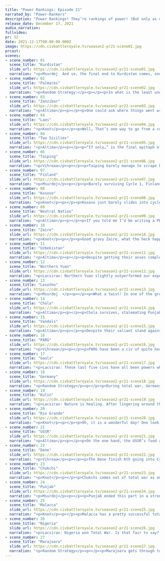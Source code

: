 ```yaml
---
title: "Power Rankings: Episode 21"
narrated_by: "Power-Rankers"
description: "Power Rankings! They’re rankings of power! (But only as of the instant of the end of the previous episode, as these are not meant to be future predictions!) Power Rankings!"
release_date: December 17, 2021
audio_narration:
fullvideo:
pr: S2
date: 2021-12-17T00:00:00.000Z
image: https://cdn.civbattleroyale.tv/season2-pr21-scene01.jpg
prcast:
scenes:
- scene_number: 01
  scene_title: "Kurdistan"
  slide_url: https://cdn.civbattleroyale.tv/season2-pr21-scene01.jpg
  narration: "<p>Msurdej  And so, the final end to Kurdistan comes, one of the most boring civs in the game. Kurdistan was always a middling civ, never doing anything interesting or exciting. It’s biggest jump was a +/- 4. Hell the most exciting thing about Kurdistan was the fact their death led to one of most unconventional deaths in Civ V history. But now, Mustafa Barzani will join the legions of Middle Eastern Civs you forgot were in Civ Battle Royales. Like Persia. Or the Golden Horde. Or Oman.</p>"
- scene_number: 02
  scene_title: "Palmares"
  slide_url: https://cdn.civbattleroyale.tv/season2-pr21-scene02.jpg
  narration: "<p>Random Strategy:</p><p></p><p>In what is the least unexpected death of total war, the small hobo camp in the middle of a Marajoaran fortress has been cleaned up. Palmares started the game as one of the 4 contenders of south america, alongside Marajoara, Paraguay and the Mapuche (before you ask, no: Gran Colombia, Jamaica and Peru Bolivia were not contenders). There was much discussion about which one of the 4 would rule supreme over the continent, a question that has long since been answered. Palmares's advantage was their decently high stats, but unfortunately they had the weakness of half their empire being the other side of the Mapuche. This weakness became relevant when the Mapuche conquered those undefendable colonies. A bold attack by the Vandals saw Palmares lose their capital. Eventually (after more nibbles), Paraguay came in to deal the killing blow.</p><p></p><p>But wait! They weren't dead! For unexplained reasons, the Olmecs handed over Papaloapan for them to live on in. This city was completely surrounded by Marajoaran citadels which made it impregnable to anyone except Marajoara and allowed Palmares to live on until Marajoara was forced to kill them.</p>"
- scene_number: 03
  scene_title: "Zanzibar"
  slide_url: https://cdn.civbattleroyale.tv/season2-pr21-scene03.jpg
  narration: "<p>Altima</p><p></p><p>One could ask where things went wrong for Zanzibar, what sunk their ship and left them to die in an Antarctic megalopolis. One would be better served asking what went right in the first place, what they ever had going for them. When one starts in Ushuaia, there’s not much room to go south. They were drowned in early wars against Somalia, and failed to expand while other powers rose around them. They had the meme thing happen, and then they lost even that. Frankly, this was a better showing than their performance deserved- they outlasted the Ptolemies and Burkina Faso, just to name a pair of random African civs that tried way the hell harder than they ever did. Rest in failure, Zanzibar, and welcome to the sub forever, Barghesh bin Said, for what happened to the Neutrals shall never happen to you.</p>"
- scene_number: 04
  scene_title: "Laos"
  slide_url: https://cdn.civbattleroyale.tv/season2-pr21-scene04.jpg
  narration: "<p>Knot</p><p></p><p>Well… That’s one way to go from a complete filler character on the cylinder to a fan favorite! Yes, Laos saw their inevitable end on the cylinder and decided it wasn’t too late to make CBRX history by becoming the first (and probably only) civ ever to kill themselves! You gotta respect that. They may have done nothing else of note all game, but they certainly went out spectacularly.</p>"
- scene_number: 04
  scene_title: "Two Sicilies"
  slide_url: https://cdn.civbattleroyale.tv/season2-pr21-scene05.jpg
  narration: "<p>Altima</p><p></p><p>“If only…” is the final epitaph of the Sicilians; “if only we had warred upon the Vandals when we could have,” “if only we had pushed into the Middle East sooner,” “if only we weren’t trapped by an actively bad TSL and a forever war with the Germans,” if only, if only, if only. If only, then they could have been our first real Italian power, but instead they died lower than the Neutral Nation.</p>"
- scene_number: 06
  scene_title: "Taiping"
  slide_url: https://cdn.civbattleroyale.tv/season2-pr21-scene06.jpg
  narration: "<p>Vihreaa</p><p></p><p>Taiping barely manage to scrape by into cycle 2, and are the bottom ranked civ going into it. That being said, they have nothing to lose. They have been a lower tier civ for almost the entire game now, constantly being in danger from Malacca and citadelled by NYuan. Against all odds, they managed to scrape by with one city two cycle 2, and have everything to gain. Though they may have some of the lowest starting stats going into this, they have everything to gain, because nobody has expectations for them.</p>"
- scene_number: 07
  scene_title: "Finland"
  slide_url: https://cdn.civbattleroyale.tv/season2-pr21-scene07.jpg
  narration: "<p>Msurdej</p><p></p><p>Barely surviving Cycle 1, Finland pulls itself into the next game in an unenviable position. The Soviets are still on their east flank, and the Germans are equally powerful. But Mannerheim has a chance. If he can expand westward, taking the former Swede and Welsh lands, while the other European powers ignore them, then Finland can have a chance to relive the days of being the Top Kek.</p>"
- scene_number: 08
  scene_title: "Kosovo"
  slide_url: https://cdn.civbattleroyale.tv/season2-pr21-scene08.jpg
  narration: "<p>Knot</p><p></p><p>Kosovo just barely slides into cycle 2 by the skin of their teeth. They also occupy the most crowded continent in cycle 2 with the Gauls, Germany, and the USSR as very real threats that could end them at any moment and also Finland. Don’t expect any sort of large comeback from Kosovo, but with their defensive rocky position and the track record of Germany so far, it’s possible they might survive a while.</p>"
- scene_number: 09
  scene_title: "Neutral Nation"
  slide_url: https://cdn.civbattleroyale.tv/season2-pr21-scene09.jpg
  narration: "<p>Altima</p><p></p><p>If you told me I’d be writing a PR slide for the Neutral Nation again, I wouldn’t call you a liar, but I’d definitely be very surprised. Might grab a swig of something strong. At any rate, despite having no bonuses, the Neutral Nation has been more contentious to rate than you’d expect. While they have neighbors with bonuses, those neighbors are decently further away, and they’ve got decent room to settle in before those neighbors get close. </p><p></p><p>Now, they are by no means particularly safe - they start with no military bonuses, which significantly increases the chances that they get dragged into a ruinous early war against a relevant power. Given the distances involved, it's unlikely they pull a Xia-style speedrun, but the odds aren’t zero.</p>"
- scene_number: 10
  scene_title: "Zaire"
  slide_url: https://cdn.civbattleroyale.tv/season2-pr21-scene10.jpg
  narration: "<p>Knot</p><p></p><p>Good gravy Zaire, what the heck happened to you? You went from potential winner of the continent to delicious prey for Nigeria in a single part.Nigeria annihilated you; almost 30 cities gone in a flash. Even freaking Lesotho came out of this part better than you. You start Cycle 2 a shadow of your former self, probably doomed to be crushed by a neighbor that should have been an easy target. It’s a shame. By all accounts, you should have done much better.</p>"
- scene_number: 11
  scene_title: "Uzbekistan"
  slide_url: https://cdn.civbattleroyale.tv/season2-pr21-scene11.jpg
  narration: "<p>Altima</p><p></p><p>Despite getting their asses completely stomped by both Russias, the Uzbeks still managed to pull out of C1 alive, and for that they have been awarded a decent science bonus (they’ll have more starting techs than they had researched for several parts), and weak bonuses everywhere else. They don’t exactly have great starting geography, pressed between mountains and the Russias, but with one of those Russias being pretty nerfed and how many fronts the other has, they may well be able to skate by and rebuild. Still, Karimov is running long odds here- if he wants to survive, he’ll have to take off running, and if he wants to win, he’ll need to do more than that.</p>"
- scene_number: 12
  scene_title: "Northern Yuan"
  slide_url: https://cdn.civbattleroyale.tv/season2-pr21-scene12.jpg
  narration: "<p>Lacsirax: Northern Yuan slightly outperformed our expectations last episode and as a result they’re bumped up a couple ranks. The worry for Northern Yuan was very simple: two very powerful neighbours would be able to squish the nation like a hydraulic press. But PARG didn’t dare enter Mandukhai’s domain after what happened last time they went to war, and the Chukchi only squeezed a couple of cities out of them before total war ended. If that had been that, Northern Yuan would have had a fantastic episode. Unfortunately, the lingering war with Malacca proved more problematic, and they did lose a handful of cities right on the last turn of the game. Still, the main operative of the episode was to pull through, and pull through they did. Cycle 2 will give our former #1s a decent chance to reestablish themselves, having the pokey Taiping to prey on and being a decent distance from PARG. But their perennially low science will be a huge setback, and there’s every chance the Chukchi will nip any lofty ambitions in the bud.</p>"
- scene_number: 13
  scene_title: "Lesotho"
  slide_url: https://cdn.civbattleroyale.tv/season2-pr21-scene13.jpg
  narration: "<p>Msurdej  </p><p></p><p>What a twist! In one of the greatest upsets in CBRX2 History, Lesotho has managed to flip the script on Zaire. Now Moshoeshoe will be going to Cycle 2 with a much better position thanks to better bonuses. With Nabimbia also gone, Lesotho will have a lot of room to expand northward, and will probably beat out Zaire now. But will it be enough to defeat Nigeria?</p>"
- scene_number: 14
  scene_title: "Chola"
  slide_url: https://cdn.civbattleroyale.tv/season2-pr21-scene14.jpg
  narration: "<p>Altima</p><p></p><p>Chola survives, stalemating Punjab to the end. Going into C2, they start at the tip of the peninsula, with mostly mediocre bonuses save for a strong science bonus, and decently far from their enemies. On balance, this isn’t great for them- the peninsula seems likely to trap them as Punjab and Malacca expand, and they don’t have the starting bonuses to hold against their neighbors should they get aggressive with their expansion. They aren’t doomed, but theirs stands to be a rough one depending entirely on the actions of others, for which they sit at a sad 14.</p>"
- scene_number: 15
  scene_title: "Vandals"
  slide_url: https://cdn.civbattleroyale.tv/season2-pr21-scene15.jpg
  narration: "<p>Altima</p><p></p><p>Despite their valiant stand against the Cylinder, losing far fewer of their African holdings to Nigeria than you’d expect and holding firm on every other front, the Vandals have still suffered reduced bonuses. As they start in a smaller Africa, still with bad geography, and dangerously close to the Nigerians, this stands to be A Problem. While their greatest existential threat still has another path of least resistance in the form of Zaire, with their bevy of neighbors, unless they can swing another intercontinental empire they stand to find themselves trapped in Africa with the Gregarious Green Giant. Now, they do have some room to go intercontinental again. In South America, Marajoara has heavily nerfed bonuses and a Rio to immediately worry about, while in North America, the only eastern “power” is the Neutrals and those guys autocorrect to have airquotes over the word “power” when you talk about them. Genseric has his work cut out for him. I’m rooting for him, but I ain’t betting on him.</p>"
- scene_number: 16
  scene_title: "PARG"
  slide_url: https://cdn.civbattleroyale.tv/season2-pr21-scene16.jpg
  narration: "<p>Vihreaa</p><p></p><p>PARG have been a civ of quite heavy contention going into Cycle 2, as it was announced/discovered that they would be receiving much fewer bonuses to their start than many members of the sub would have expected. This has since been somewhat rectified - they’ve gone from receiving similar bonuses to Kosovo to similar bonuses to Northern Yuan, so still nerfed a fair bit. In my own opinion, PARG has been a disappointment of a civ throughout this royale. They were ranked quite highly in the beginning, but failed to make any real gains against any other civs as the royale went on. Their only real expansion occurred during total war, against Uzbekistan, a civ that was hopelessly out-teched by all of their neighbors. Cycle 2 went through many tests though, as we have been assured by Coiot, so it is safe to say that just because they aren’t getting huge bonuses to start doesn’t mean it will ruin their game.</p>"
- scene_number: 17
  scene_title: "Gauls"
  slide_url: https://cdn.civbattleroyale.tv/season2-pr21-scene17.jpg
  narration: "<p>Lacsirax: These last five civs have all been powers whose viability in Total War flagged some concerns, but managed to just about come through unscathed. And the Gauls top this little quintet largely because of their immediate neighbour. Unlike the three before, Gaul will begin the game rubbing shoulders with Germany, a civ that didn’t have as successful an episode as we expected and will certainly start with less power reach than Punjab or Nigeria. With the map crammed as tight as it is, I wouldn’t be surprised to see one of Gaul or Germany eliminating the other very quickly - but the odds on which will emerge triumphant are rapidly approaching 50/50.</p>"
- scene_number: 18
  scene_title: "Germany"
  slide_url: https://cdn.civbattleroyale.tv/season2-pr21-scene18.jpg
  narration: "<p>Random Strategy</p><p></p><p>During total war, Germany did OKish I guess? The main plus was the partition of Kosovo with the USSR, something that was so profitable that Germany kept it going for a few more turns and were about to score an elimination when Kosovo was saved by the bell. This is particularly unfortunate because Kosovo are going to receive bonuses equivalent to their full 11 cities-worth that they had before total war, so all of Germany's efforts on that front went completely to waste. Their long-time enemy of 2 Sicilies was finally eliminated, though Nigeria ended up with the credit for it (However, I do believe that Germany is a likely culprit for the incredibly cruel nuking of their cities off the map). And Germany also made some progress against Uzbek Sweden. The big minus for Germany is their minor losses to the Gauls, a civ who should have been Germany's main rival this game only wasn't. Germany had multiple opportunities this game to severely damage the Gauls back when the Gauls were struggling for science but they never took them. Now... well, I would say that Germany is paying the price for it but they really aren't - they’ll still start with a higher stat array than Gaul.</p>"
- scene_number: 19
  scene_title: "Kulin"
  slide_url: https://cdn.civbattleroyale.tv/season2-pr21-scene19.jpg
  narration: "<p>Lacsirax: Nature is healing. After lingering around the #2 spot thanks to their phenomenal stats, only being held off the #1 spot by some rogue ranker (who I’ve heard is very intelligent and also attractive), the Kulin hurtle back down to a measly 9th. The Kulin had a pretty great episode, picking up a lot of cities in the Pacific and successfully dueling the Marajoara, even walking away with Asunción. But on the Cycle 1 map, the ceiling was always much higher. Cycle 2 plants the Kulin on a shrunken Australia with only a few non-desert tiles, next door to a Malacca that boasts equal stat bonuses and the room to use them. It really didn’t matter how well Kulin thrived in Total War; they’d never do well after the restart.</p><p></p><p>And so this apparently proved, as multiple test runs of Cycle 2 saw the Kulin stalling out incredibly early. But Coiot has told us that William Barak has received a little stat boost to balance things out more. So we can perhaps expect a little more from the Kulin than CBRX1 Australia gave us in Endgame. Still, it remains to be seen if that’s enough to beat the worst start on the map to clinch victory.</p>"
- scene_number: 20
  scene_title: "Rio Grande"
  slide_url: https://cdn.civbattleroyale.tv/season2-pr21-scene20.jpg
  narration: "<p>Knot</p><p></p><p>Oh, it is a wonderful day! One look at the bonuses for Rio Grande, and you can see they have finally received some good old fashioned karmic justice for their unrepentant cheating. Yes, they do deserve it; thank you for asking. Now, unfortunately, while this does make them the lowest dog not named the Neutral Nation in North America, it’s not gonna knock them out of the game completely. NA is crowded enough that they can easily bridge the gap, and they have a decent amount of room to expand south of the Dene and friends, but for a while, we can enjoy watching them struggle to survive after watching them live the cushiest existence in CBRX history. If a nation controlled by a computer can cry, I want to see it sob big, salty tears.</p>"
- scene_number: 21
  scene_title: "USSR"
  slide_url: https://cdn.civbattleroyale.tv/season2-pr21-scene21.jpg
  narration: "<p>Altima</p><p></p><p>On the one hand, the USSR’s food and production bonuses going into C2 are actively bad compared to the Big Bois. On the other hand, their overall bonuses are just significantly better than all of their neighbors, particularly PARG, Finland, and the Uzbeks, both of whom start in the red. While early bonuses are by no means the be-all end-all, they will be critical for building a foundation in these early turns, and Lenin stands to do just that. Whether he’ll be able to follow up on that foundation is another thing entirely- he’ll need to be a lot more aggressive this time around than he was in the first Cycle.</p>"
- scene_number: 22
  scene_title: "Dene"
  slide_url: https://cdn.civbattleroyale.tv/season2-pr21-scene22.jpg
  narration: "<p>Vihreaa</p><p></p><p>The Dene finish 6th going into Cycle 2, their highest placement yet. Being a solid underdog civ for a good portion of Cycle 1, the Dene are going into Cycle 2 in a pretty good position. With a large portion of North America to themselves, they have the opportunity to build a good core before they have to face any other civs. With Rio Grande’s stats being slightly nerfed to pay for their *cheating* and NN being the biggest underdog in the game, the Dene could be the empire to unite the continent. </p>"
- scene_number: 23
  scene_title: "Chukchi"
  slide_url: https://cdn.civbattleroyale.tv/season2-pr21-scene23.jpg
  narration: "<p>Knot</p><p></p><p>Chukchi comes out of total war as one of the major winners. They not only kept most of their territory, but they knocked down Northern Yuan to size the most. This has given them some of the best bonuses possible going into Cycle Two, and these bonuses probably keep the Chukchi as high in the ranking as they are. Their Cycle Two start isn’t bad, but it’s not amazing. They’ve got Dene and Rio Grande on the continent, both of whom are very strong neighbors with better starting positions than the icy tundras in northern Canada. Honestly, Chukchi would have better luck going back into Asia. With a weak Northern Yuan, a nonexistent Taiping, and a fairly distant Malacca, they would have free rein to settle anywhere they wanted. That’s still a continent away though, so it’s not an easy settle for the AI to make. It’s possible for the Chukchi to end up with a really mediocre Cycle 2 start, but then again, that’s what we expected the first time when we ranked them 46th, and they greatly exceeded our expectations. Who’s to say they can’t do that again?</p>"
- scene_number: 24
  scene_title: "Punjab"
  slide_url: https://cdn.civbattleroyale.tv/season2-pr21-scene24.jpg
  narration: "<p>Msurdej</p><p></p><p>Punjab ended this part in a strong fourth place. They spent most of the last episode kneecapping Zaire and Uzbekistan, the latter of which will be hard pressed to stop Punjab in Cycle 2. With most of his competition eliminated, cowed, or far away, Ranjit should have no trouble establishing a powerful empire spanning most of the Middle East. Their closest rivals are Uzbekistan and Chola, so if they can muscle out one and then curb check the other, Punjab should have no trouble regaining his spot in the Top 5 for Cycle 2.</p>"
- scene_number: 25
  scene_title: "Malacca"
  slide_url: https://cdn.civbattleroyale.tv/season2-pr21-scene25.jpg
  narration: "<p>Knot</p><p></p><p>Malacca has a pretty successful total war. Not quite as impressive as it might have looked in the part as later maps show that they lost a bunch of their pacific holdings, but they still came out ahead on cities and crippled two of their neighbors in cycle two. They fall two spots mainly because their prospects in cycle two are not guaranteed. They have two easy targets early on, but to be the superpower they were before against neighbors like Punjab, the Chukchi and Kulin is gonna require some prowess and efficient building. Still we’ve seen it before, and they have the potential to do it again.</p>"
- scene_number: 26
  scene_title: "Nigeria"
  slide_url: https://cdn.civbattleroyale.tv/season2-pr21-scene26.jpg
  narration: "<p>Lacsirax: Nigeria won Total War. Is that fair to say? It’s certainly how I felt when I was narrating the part, with them completely neutering their nearest rival Zaire, and finishing 17 cities up from the start of the episode. But taking a wider lens, has this really changed their prospects going into Cycle 2? They didn’t bolster their stats much - how could they? They were already firmly among the top dogs. They failed to remove the Vandals from the continent, or even do significant damage to them, and while Zaire were almost obliterated, in their wake a newly strong Lesotho was reborn. In reality, Nigeria probably did little to improve their starting situation in Cycle 2. But it’s credit to how well they played the whole of Cycle 1 that that still lands them comfortably in second.</p>"
- scene_number: 27
  scene_title: "Marajoara"
  slide_url: https://cdn.civbattleroyale.tv/season2-pr21-scene27.jpg
  narration: "<p>Random Strategy</p><p></p><p>Marajoara gets through total war dead even in terms of cities gained/lost. They are neither a winner nor a loser. The great news is that with the reset, the Kulin are leaving the continent. Which means Marajoara get their own private continent! Anyone who plays civ knows how good having your own private continent is, and it's apparently enough to get Marajoara to rank 1!</p>"
---
```

